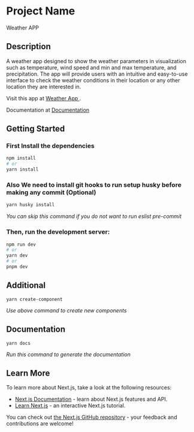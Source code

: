 # Project Name

Weather APP

## Description

A weather app designed to show the weather parameters in visualization such as temperature, wind speed and min and max temperature, and precipitation. The app will provide users with an intuitive and easy-to-use interface to check the weather conditions in their location or any other location they are interested in.

Visit this app at [Weather App ](https://main.d1ncaryivcxve7.amplifyapp.com/).

Documentation at [Documentation](https://sparkling-begonia-e55a64.netlify.app/)

## Getting Started

### First Install the dependencies

```bash
npm install
# or
yarn install
```

### Also We need to install git hooks to run setup husky before making any commit (Optional)

```bash
yarn husky install
```

_You can skip this command if you do not want to run eslist pre-commit_

### Then, run the development server:

```bash
npm run dev
# or
yarn dev
# or
pnpm dev
```

## Additional

```
yarn create-component
```

_Use above command to create new components_

## Documentation

```
yarn docs
```

_Run this command to generate the documentation_

## Learn More

To learn more about Next.js, take a look at the following resources:

- [Next.js Documentation](https://nextjs.org/docs) - learn about Next.js features and API.
- [Learn Next.js](https://nextjs.org/learn) - an interactive Next.js tutorial.

You can check out [the Next.js GitHub repository](https://github.com/vercel/next.js/) - your feedback and contributions are welcome!
